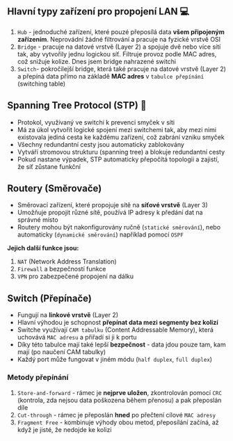 ## Hlavní typy zařízení pro propojení LAN 💻
1. `Hub` - jednoduché zařízení, které pouzé přeposílá data **všem připojeným zařízením**. Neprovádní žádné filtrování a pracuje na fyzické vrstvě OSI
2. `Bridge` - pracuje na datové vrstvě (Layer 2) a spojuje dvě nebo více sítí tak, aby vytvořily jednu logickou síť. Filtruje provoz podle MAC adres, což snižuje kolize. Dnes jsem bridge nahrazené switchi
3. `Switch`- pokročilejší bridge, která také pracuje na datové vrstvě (Layer 2) a přepíná data přímo na základě **MAC adres** v `tabulce přepínání` (switching table)

## Spanning Tree Protocol (STP) 🌳
- Protokol, využívaný ve switchi k prevenci smyček v síti
- Má za úkol vytvořit logické spojení mezi switchemi tak, aby mezi nimi existovala jediná cesta ke každému zařízení, což zabrání vzniku smyček
- Všechny redundantní cesty jsou automaticky zablokovány
- Vytváří stromovou strukturu (spanning tree) a blokuje redundantní cesty
- Pokud nastane výpadek, STP automaticky přepočítá topologii a zajistí, že síť zůstane funkční

## Routery (Směrovače) 
- Směrovací zařízení, které propojuje sítě na **síťové vrstvě** (Layer 3)
- Umožňuje propojit různé sítě, používá IP adresy k předání dat na správné místo
- Routery mohou být nakonfigurovány ručně (`statické směrování`), nebo automaticky (`dynamické směrování`) například pomocí `OSPF`

**Jejich další funkce jsou:**
1. `NAT` (Network Address Translation)
2. `Firewall` a bezpečností funkce
3. `VPN` pro zabezpečené propojení na dálku

## Switch (Přepínače) 
- Fungují na **linkové vrstvě** (Layer 2)
- Hlavní výhodou je schopnost **přepínat data mezi segmenty bez kolizí**
- Switche využívají `CAM tabulku` (Content Addressable Memory), která uchovává `MAC adresu` a přiřadí si ji k portu
- Díky této tabulce mají také lepší **bezpečnost** - data jdou pouze tam, kam mají (po naučení CAM tabulky)
- Každý port může fungovat v jiném módu (`half duplex`, `full duplex`)

### Metody přepínání
1. `Store-and-forward` - rámec je **nejprve uložen**, zkontrolován pomocí `CRC` (kontrola, zda nejsou data poškozena během přenosu) a pak přeposlán díle
2. `Cut-through` - rámec je přeposlán **hned** po přečtení cílové `MAC adresy`
3. `Fragment Free` - kombinuje výhody obou metod, přeposílání začíná, až když je jisté, že nedojde ke kolizi

